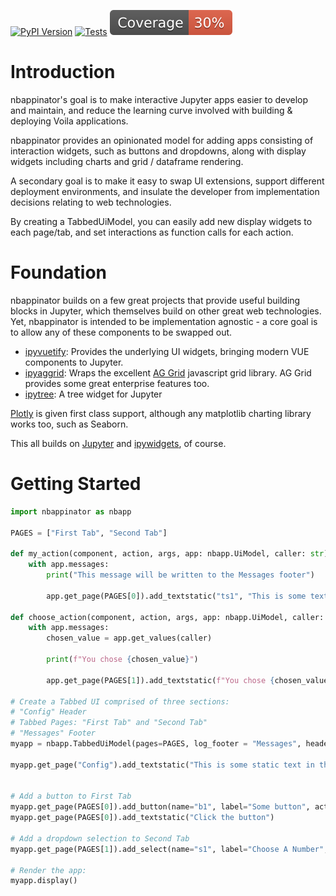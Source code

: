 [![PyPI Version](https://badge.fury.io/py/nbappinator.svg)](https://pypi.python.org/pypi/nbappinator)
[![Tests](https://github.com/iqmo-org/nbappinator/actions/workflows/build_release.yml/badge.svg)](https://github.com/iqmo-org/nbappinator/actions/workflows/build_release.yml)
[![Coverage badge](https://raw.githubusercontent.com/iqmo-org/nbappinator/python-coverage-comment-action-data/badge.svg)](https://htmlpreview.github.io/?https://github.com/iqmo-org/nbappinator/blob/python-coverage-comment-action-data/htmlcov/index.html)

# Introduction

nbappinator's goal is to make interactive Jupyter apps easier to develop and maintain, and reduce the learning curve involved with building & deploying Voila applications.

nbappinator provides an opinionated model for adding apps consisting of interaction widgets, such as buttons and dropdowns, along with display widgets including charts and grid / dataframe rendering.

A secondary goal is to make it easy to swap UI extensions, support different deployment environments, and insulate the developer from implementation decisions relating to web technologies.

By creating a TabbedUiModel, you can easily add new display widgets to each page/tab, and set interactions as function calls for each action.

# Foundation

nbappinator builds on a few great projects that provide useful building blocks in Jupyter, which themselves build on other great web technologies. Yet, nbappinator is intended to be implementation agnostic - a core goal is to allow any of these components to be swapped out.

- [ipyvuetify](https://ipyvuetify.readthedocs.io/en/latest/): Provides the underlying UI widgets, bringing modern VUE components to Jupyter.
- [ipyaggrid](https://github.com/widgetti/ipyaggrid): Wraps the excellent [AG Grid](https://ag-grid.com/) javascript grid library. AG Grid provides some great enterprise features too.
- [ipytree](https://github.com/jupyter-widgets-contrib/ipytree): A tree widget for Jupyter

[Plotly](https://plotly.com/) is given first class support, although any matplotlib charting library works too, such as Seaborn.

This all builds on [Jupyter](https://jupyter.org/) and [ipywidgets](https://ipywidgets.readthedocs.io/en/stable/), of course.

# Getting Started

```py
import nbappinator as nbapp

PAGES = ["First Tab", "Second Tab"]

def my_action(component, action, args, app: nbapp.UiModel, caller: str):
    with app.messages:
        print("This message will be written to the Messages footer")

        app.get_page(PAGES[0]).add_textstatic("ts1", "This is some text")

def choose_action(component, action, args, app: nbapp.UiModel, caller: str):
    with app.messages:
        chosen_value = app.get_values(caller)

        print(f"You chose {chosen_value}")

        app.get_page(PAGES[1]).add_textstatic(f"You chose {chosen_value}")

# Create a Tabbed UI comprised of three sections:
# "Config" Header
# Tabbed Pages: "First Tab" and "Second Tab"
# "Messages" Footer
myapp = nbapp.TabbedUiModel(pages=PAGES, log_footer = "Messages", headers=["Config"])

myapp.get_page("Config").add_textstatic("This is some static text in the Config section of the page. You could add global settings, buttons and other widgets here.")


# Add a button to First Tab
myapp.get_page(PAGES[0]).add_button(name="b1", label="Some button", action=my_action)
myapp.get_page(PAGES[0]).add_textstatic("Click the button")

# Add a dropdown selection to Second Tab
myapp.get_page(PAGES[1]).add_select(name="s1", label="Choose A Number", options=list(range(10)), action=choose_action)

# Render the app:
myapp.display()
```
